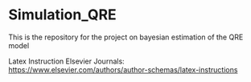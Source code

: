 # Simulation_QRE
This is the repository for the project on bayesian estimation of the QRE model

Latex Instruction Elsevier Journals:
https://www.elsevier.com/authors/author-schemas/latex-instructions
